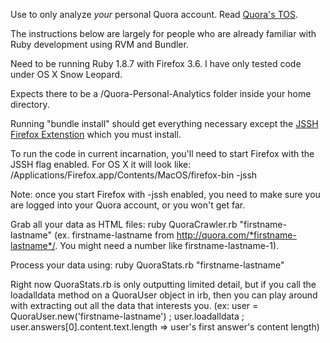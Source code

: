 Use to only analyze *your* personal Quora account. Read [Quora's TOS](http://www.quora.com/about/tos).

The instructions below are largely for people who are already familiar with Ruby development using RVM and Bundler.

Need to be running Ruby 1.8.7 with Firefox 3.6. I have only tested code under OS X Snow Leopard.

Expects there to be a /Quora-Personal-Analytics folder inside your home directory.

Running "bundle install" should get everything necessary except the [JSSH Firefox Extenstion](http://wiki.openqa.org/display/WTR/FireWatir+Installation#FireWatirInstallation-2%29InstalltheJSSHFirefoxExtension) which you must install.

To run the code in current incarnation, you'll need to start Firefox with the JSSH flag enabled. For OS X it will look like: /Applications/Firefox.app/Contents/MacOS/firefox-bin -jssh


Note: once you start Firefox with -jssh enabled, you need to make sure you are logged into your Quora account, or you won't get far.

Grab all your data as HTML files: ruby QuoraCrawler.rb "firstname-lastname" (ex. firstname-lastname from http://quora.com/*firstname-lastname*/. You might need a number like firstname-lastname-1).

Process your data using: ruby QuoraStats.rb "firstname-lastname"

Right now QuoraStats.rb is only outputting limited detail, but if you call the loadalldata method on a QuoraUser object in irb, then you can play around with extracting out all the data that interests you. (ex: user = QuoraUser.new('firstname-lastname') ; user.loadalldata ; user.answers[0].content.text.length => user's first answer's content length)

